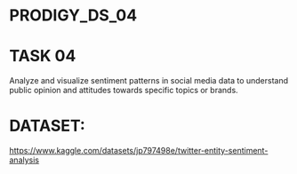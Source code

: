 # PRODIGY_DS_04
# TASK 04
Analyze and visualize sentiment patterns in social media data to understand public opinion and attitudes towards specific topics or brands.
# DATASET:
https://www.kaggle.com/datasets/jp797498e/twitter-entity-sentiment-analysis
